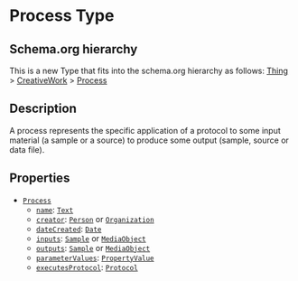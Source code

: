 # Process Type

## Schema.org hierarchy

This is a new Type that fits into the schema.org hierarchy as follows:
[Thing](http://schema.org/Thing) > [CreativeWork](http://schema.org/Creativework) > [Process](https://isa-specs.readthedocs.io/en/latest/isajson.html#process-schema-json)

## Description

A process represents the specific application of a protocol to some input material (a sample or a source) to produce some output (sample, source or data file).

## Properties

- [`Process`](https://isa-specs.readthedocs.io/en/latest/isajson.html#process-schema-json)
  - [`name`](): [`Text`](https://schema.org/Text)
  - [`creator`](http://schema.org/Creator): [`Person`](https://schema.org/Person) or [`Organization`](https://schema.org/Organization)
  - [`dateCreated`](http://schema.org/dateCreated): [`Date`](https://schema.org/Date)
  - [`inputs`](): [`Sample`](https://bioschemas.org/types/Sample/0.2-DRAFT-2018_11_09) or [`MediaObject`](https://schema.org/MediaObject)
  - [`outputs`](): [`Sample`](https://bioschemas.org/types/Sample/0.2-DRAFT-2018_11_09) or [`MediaObject`](https://schema.org/MediaObject)
  - [`parameterValues`](): [`PropertyValue`](https://schema.org/PropertyValue)
  - [`executesProtocol`](): [`Protocol`]()



